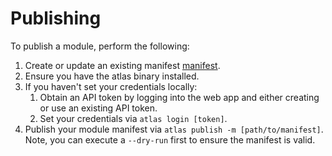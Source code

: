 # Publishing

To publish a module, perform the following:

1. Create or update an existing manifest [manifest](./manifest.md).
2. Ensure you have the atlas binary installed.
3. If you haven't set your credentials locally:
     1. Obtain an API token by logging into the web app and either creating or use an existing API token.
     2. Set your credentials via `atlas login [token]`.
4. Publish your module manifest via `atlas publish -m [path/to/manifest]`. Note,
   you can execute a `--dry-run` first to ensure the manifest is valid.

